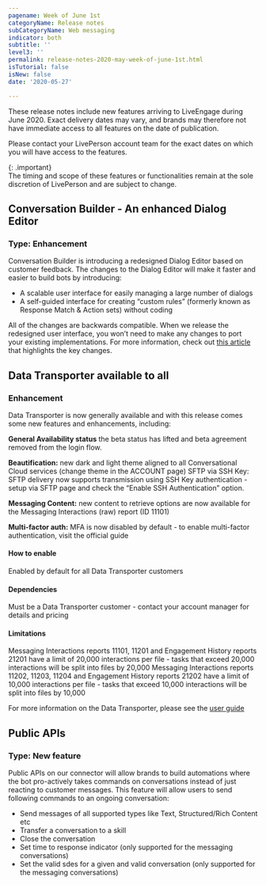 ```yaml
---
pagename: Week of June 1st
categoryName: Release notes
subCategoryName: Web messaging
indicator: both
subtitle: ''
level3: ''
permalink: release-notes-2020-may-week-of-june-1st.html
isTutorial: false
isNew: false
date: '2020-05-27'

---
```


These release notes include new features arriving to LiveEngage during June 2020. Exact delivery dates may vary, and brands may therefore not have immediate access to all features on the date of publication.

Please contact your LivePerson account team for the exact dates on which you will have access to the features.

{: .important}  
The timing and scope of these features or functionalities remain at the sole discretion of LivePerson and are subject to change.

## Conversation Builder - An enhanced Dialog Editor
### Type: Enhancement 

Conversation Builder is introducing a redesigned Dialog Editor based on customer feedback. The changes to the Dialog Editor will make it faster and easier to build bots by introducing:

* A scalable user interface for easily managing a large number of dialogs
* A self-guided interface for creating “custom rules” (formerly known as Response Match & Action sets) without coding

All of the changes are backwards compatible. When we release the redesigned user interface, you won’t need to make any changes to port your existing implementations.
For more information, check out [this article](https://knowledge.liveperson.com/ai-bots-automation-conversation-builder-coming-soon-to-the-conversation-builder.html) that highlights the key changes.

## Data Transporter available to all
### Enhancement

Data Transporter is now generally available and with this release comes some new features and enhancements, including:

**General Availability status** the beta status has lifted and beta agreement removed from the login flow.

**Beautification:** new dark and light theme aligned to all Conversational Cloud services (change theme in the ACCOUNT page)
SFTP via SSH Key: SFTP delivery now supports transmission using SSH Key authentication - setup via SFTP page and check the “Enable SSH Authentication” option.

**Messaging Content:** new content to retrieve options are now available for the Messaging Interactions (raw) report (ID 11101)

**Multi-factor auth:** MFA is now disabled by default - to enable multi-factor authentication, visit the official guide

#### How to enable
Enabled by default for all Data Transporter customers

#### Dependencies
Must be a Data Transporter customer - contact your account manager for details and pricing

#### Limitations
Messaging Interactions reports 11101, 11201 and Engagement History reports 21201 have a limit of 20,000 interactions per file - tasks that exceed 20,000 interactions will be split into files by 20,000
Messaging Interactions reports 11202, 11203, 11204 and Engagement History reports 21202 have a limit of 10,000 interactions per file - tasks that exceed 10,000 interactions will be split into files by 10,000
  
For more information on the Data Transporter, please see the [user guide](https://knowledge.liveperson.com/data-reporting-analytics-data-transporter-user-guide.html)

## Public APIs 
### Type: New feature

Public APIs on our connector will allow brands to build automations where the bot pro-actively takes commands on conversations instead of just reacting to customer messages. This feature will allow users to send following commands to an ongoing conversation:
- Send messages of all supported types like Text, Structured/Rich Content etc
- Transfer a conversation to a skill 
- Close the conversation
- Set time to response indicator (only supported for the messaging conversations)
- Set the valid sdes for a given and valid conversation (only supported for the messaging conversations)
